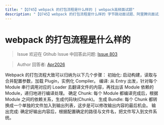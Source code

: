 ```yaml
---
title: "【Q745】webpack 的打包流程是什么样的 | webpack高频面试题"
description: "【Q745】webpack 的打包流程是什么样的 字节跳动面试题、阿里腾讯面试题、美团小米面试题。"
---
```


# webpack 的打包流程是什么样的

> Issue
> 欢迎在 Gtihub Issue 中回答此问题: [Issue 803](https://github.com/shfshanyue/Daily-Question/issues/803)

> Author
> 回答者: [Apr2026](https://github.com/Apr2026)

Webpack 的打包流程大致可以归纳为以下几个步骤：
初始化: 启动构建，读取与合并配置参数，加载 Plugin，实例化 Compiler。
编译: 从 Entry 出发，针对每个 Module 串行调用对应的 Loader 去翻译文件的内容，再找出该 Module 依赖的 Module，递归地进行编译处理。
确定 Chunk: 每个 Module 都编译完成后，根据 Module 之间的依赖关系，生成代码块(Chunk)。
生成 Bundle: 每个 Chunk 都转换成一个单独的文件加入到输出列表，这步是可以修改输出内容的最后机会。
输出完成: 确定好输出内容后，根据配置确定的路径与文件名，把文件写入到文件系统。
